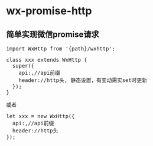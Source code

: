 # wx-promise-http
## 简单实现微信promise请求
<pre>import WxHttp from '{path}/wxhttp';</pre>
<pre>
class xxx extends WxHttp {
  super({
    api:,//api前缀
    header://http头, 静态设置，有变动需实set时更新
  });
}
</pre>
或者
<pre>
let xxx = new WxHttp({
  api:,//api前缀
  header://http头
});
</pre>
